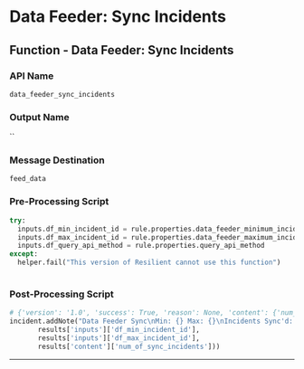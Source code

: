 <!--
    DO NOT MANUALLY EDIT THIS FILE
    THIS FILE IS AUTOMATICALLY GENERATED WITH resilient-sdk codegen
    Generated with resilient-sdk v49.0.4423
-->

# Data Feeder: Sync Incidents

## Function - Data Feeder: Sync Incidents

### API Name
`data_feeder_sync_incidents`

### Output Name
``

### Message Destination
`feed_data`

### Pre-Processing Script
```python
try:
  inputs.df_min_incident_id = rule.properties.data_feeder_minimum_incident_id
  inputs.df_max_incident_id = rule.properties.data_feeder_maximum_incident_id
  inputs.df_query_api_method = rule.properties.query_api_method
except:
  helper.fail("This version of Resilient cannot use this function")
  
```

### Post-Processing Script
```python
# {'version': '1.0', 'success': True, 'reason': None, 'content': {'num_of_sync_incidents': 2}, 'raw': '{"num_of_sync_incidents": 2}', 'inputs': {'df_max_incident_id': None, 'df_min_incident_id': 0}, 'metrics': {'version': '1.0', 'package': 'unknown', 'package_version': 'unknown', 'host': 'Marks-MBP.fios-router.home', 'execution_time_ms': 2062, 'timestamp': '2019-05-14 21:37:05'}}
incident.addNote("Data Feeder Sync\nMin: {} Max: {}\nIncidents Sync'd: {}".format(
       results['inputs']['df_min_incident_id'], 
       results['inputs']['df_max_incident_id'],
       results['content']['num_of_sync_incidents']))
```

---

